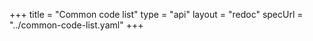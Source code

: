 +++
title = "Common code list"
type = "api"
layout = "redoc"
specUrl = "../common-code-list.yaml"
+++

